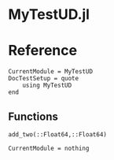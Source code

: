 # MyTestUD.jl

Reference
=========

```@meta
CurrentModule = MyTestUD
DocTestSetup = quote
    using MyTestUD
end
```

Functions
---------
```@docs
add_two(::Float64,::Float64)
```


```@meta
CurrentModule = nothing
```